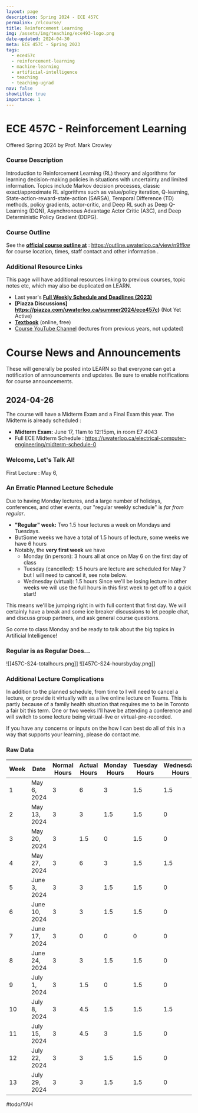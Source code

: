 ```yaml
---
layout: page
description: Spring 2024 - ECE 457C
permalink: /rlcourse/
title: Reinforcement Learning
img: /assets/img/teaching/ece493-logo.png
date-updated: 2024-04-30
meta: ECE 457C - Spring 2023
tags:
  - ece457c
  - reinforcement-learning
  - machine-learning
  - artificial-intelligence
  - teaching
  - teaching-ugrad
nav: false
showtitle: true
importance: 1
---
```


# ECE 457C - Reinforcement Learning

Offered Spring 2024 by Prof. Mark Crowley

### Course Description

Introduction to Reinforcement Learning (RL) theory and algorithms for learning decision-making policies in situations with uncertainty and limited information. Topics include Markov decision processes, classic exact/approximate RL algorithms such as value/policy iteration, Q-learning, State-action-reward-state-action (SARSA), Temporal Difference (TD) methods, policy gradients, actor-critic, and Deep RL such as Deep Q-Learning (DQN), Asynchronous Advantage Actor Critic (A3C), and Deep Deterministic Policy Gradient (DDPG).



### Course Outline

See the [**official course outline at**](https://outline.uwaterloo.ca/view/n9ffkw) : https://outline.uwaterloo.ca/view/n9ffkw  for course location, times, staff contact and other information .


### Additional Resource Links

This page will have additional resources linking to previous courses, topic notes etc, which may also be duplicated on LEARN.

- Last year's **[Full Weekly Schedule and Deadlines (2023)](/ece457c-schedule/)**
- **[Piazza Discussions] https://piazza.com/uwaterloo.ca/summer2024/ece457c)** (Not Yet Active)
- **[Textbook](http://incompleteideas.net/book/the-book-2nd.html)** (online, free)
- [Course YouTube Channel](https://www.youtube.com/channel/UC6p1AJ7jKNFp6OB2MmAoWvA) (lectures from previous years, not updated)


# Course News and Announcements
These will generally be posted into LEARN so that everyone can get a notification of announcements and updates. Be sure to enable notifications for course announcements.

## 2024-04-26
The course will have a Midterm Exam and a Final Exam this year. The Midterm is already scheduled :
- **Midterm Exam:** June 17,  11am to 12:15pm, in room E7 4043 
- Full ECE Midterm Schedule : https://uwaterloo.ca/electrical-computer-engineering/midterm-schedule-0

### Welcome, Let's Talk AI!
First Lecture : May 6, 

### An Erratic Planned Lecture Schedule
Due to having Monday lectures, and a large number of holidays, conferences, and other events, our "regular weekly schedule" is *far from regular*. 
- **"Regular" week:** Two 1.5 hour lectures a week on Mondays and Tuesdays.
- ButSome weeks we have a total of 1.5 hours of lecture, some weeks we have 6 hours
- Notably, the **very first week** we have
	- Monday (in person): 3 hours all at once on May 6 on the first day of class
	- Tuesday (cancelled): 1.5 hours are lecture are scheduled for May 7 but I will need to cancel it, see note below.
	- Wednesday (virtual): 1.5 hours 
Since we'll be losing lecture in other weeks we will use the full hours in this first week to get off to a quick start! 

This means we'll be jumping right in with full content that first day. We will certainly have a break and some ice breaker discussions to let people chat, and discuss group partners, and ask general course questions.

So come to class Monday and be ready to talk about the big topics in Artificial Intelligence!


### Regular is as Regular Does...
![[457C-S24-totalhours.png]]
![[457C-S24-hoursbyday.png]]
### Additional Lecture Complications
In addition to the planned schedule, from time to I will need to cancel a lecture, or provide it virtually with as a live online lecture on Teams. This is partly because of a family health situation that requires me to be in Toronto a fair bit this term. One or two weeks I'll have be attending a conference and will switch to some lecture being virtual-live or virtual-pre-recorded.

If you have any concerns or inputs on the how I can best do all of this in a way that supports your learning, please do contact me.
### Raw Data
| Week | Date | Normal Hours | Actual Hours | Monday Hours | Tuesday Hours | Wednesday Hours |
| ---- | ---- | ---- | ---- | ---- | ---- | ---- |
| 1 | May 6, 2024 | 3 | 6 | 3 | 1.5 | 1.5 |
| 2 | May 13, 2024 | 3 | 3 | 1.5 | 1.5 | 0 |
| 3 | May 20, 2024 | 3 | 1.5 | 0 | 1.5 | 0 |
| 4 | May 27, 2024 | 3 | 6 | 3 | 1.5 | 1.5 |
| 5 | June 3, 2024 | 3 | 3 | 1.5 | 1.5 | 0 |
| 6 | June 10, 2024 | 3 | 3 | 1.5 | 1.5 | 0 |
| 7 | June 17, 2024 | 3 | 0 | 0 | 0 | 0 |
| 8 | June 24, 2024 | 3 | 3 | 1.5 | 1.5 | 0 |
| 9 | July 1, 2024 | 3 | 1.5 | 0 | 1.5 | 0 |
| 10 | July 8, 2024 | 3 | 4.5 | 1.5 | 1.5 | 1.5 |
| 11 | July 15, 2024 | 3 | 4.5 | 3 | 1.5 | 0 |
| 12 | July 22, 2024 | 3 | 3 | 1.5 | 1.5 | 0 |
| 13 | July 29, 2024 | 3 | 3 | 1.5 | 1.5 | 0 |




#todo/YAH